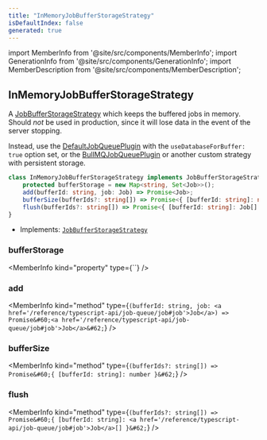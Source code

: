 ```yaml
---
title: "InMemoryJobBufferStorageStrategy"
isDefaultIndex: false
generated: true
---
```

<!-- This file was generated from the Vendure source. Do not modify. Instead, re-run the "docs:build" script -->
import MemberInfo from '@site/src/components/MemberInfo';
import GenerationInfo from '@site/src/components/GenerationInfo';
import MemberDescription from '@site/src/components/MemberDescription';


## InMemoryJobBufferStorageStrategy

<GenerationInfo sourceFile="packages/core/src/job-queue/job-buffer/in-memory-job-buffer-storage-strategy.ts" sourceLine="17" packageName="@bb-vendure/core" since="1.3.0" />

A <a href='/reference/typescript-api/job-queue/job-buffer-storage-strategy#jobbufferstoragestrategy'>JobBufferStorageStrategy</a> which keeps the buffered jobs in memory. Should
_not_ be used in production, since it will lose data in the event of the server
stopping.

Instead, use the <a href='/reference/typescript-api/job-queue/default-job-queue-plugin#defaultjobqueueplugin'>DefaultJobQueuePlugin</a> with the `useDatabaseForBuffer: true` option set,
or the <a href='/reference/core-plugins/job-queue-plugin/bull-mqjob-queue-plugin#bullmqjobqueueplugin'>BullMQJobQueuePlugin</a> or another custom strategy with persistent storage.

```ts title="Signature"
class InMemoryJobBufferStorageStrategy implements JobBufferStorageStrategy {
    protected bufferStorage = new Map<string, Set<Job>>();
    add(bufferId: string, job: Job) => Promise<Job>;
    bufferSize(bufferIds?: string[]) => Promise<{ [bufferId: string]: number }>;
    flush(bufferIds?: string[]) => Promise<{ [bufferId: string]: Job[] }>;
}
```
* Implements: <code><a href='/reference/typescript-api/job-queue/job-buffer-storage-strategy#jobbufferstoragestrategy'>JobBufferStorageStrategy</a></code>



<div className="members-wrapper">

### bufferStorage

<MemberInfo kind="property" type={``}   />


### add

<MemberInfo kind="method" type={`(bufferId: string, job: <a href='/reference/typescript-api/job-queue/job#job'>Job</a>) => Promise&#60;<a href='/reference/typescript-api/job-queue/job#job'>Job</a>&#62;`}   />


### bufferSize

<MemberInfo kind="method" type={`(bufferIds?: string[]) => Promise&#60;{ [bufferId: string]: number }&#62;`}   />


### flush

<MemberInfo kind="method" type={`(bufferIds?: string[]) => Promise&#60;{ [bufferId: string]: <a href='/reference/typescript-api/job-queue/job#job'>Job</a>[] }&#62;`}   />




</div>
